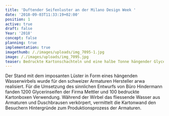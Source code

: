 ```yaml
---
title: 'Duftender Seifenluster an der Milano Design Week '
date: '2018-09-03T11:33:19+02:00'
position: 1
active: true
draft: false
Year: '2018'
concept: false
planning: true
implementation: true
imagethumb: /./images/uploads/img_7095-1.jpg
image: /./images/uploads/img_7095.jpg
teaser: Bedruckte Kartonschachteln und eine halbe Tonne hängender Glycerinseifen
---
```

Der Stand mit dem imposanten Lüster in Form eines hängenden Wasserwirbels wurde für den schweizer Armaturen Hersteller arwa realisiert. Für die Umsetzung des sinnlichen Entwurfs von Büro Hindermann fanden 1200 Glycerinseifen der Firma Mettler und 100 bedruckte Kartonboxen Verwendung. Während der Wirbel das fliessende Wasser aus Armaturen und Duschbrausen verkörpert, vermittelt die Kartonwand den Besuchern Hintergründe zum Produktionsprozess der Armaturen.
